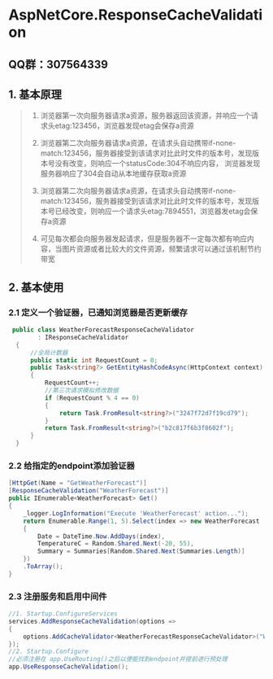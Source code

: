# AspNetCore.ResponseCacheValidation

## QQ群：307564339
## 1. 基本原理

> 1. 浏览器第一次向服务器请求a资源，服务器返回该资源，并响应一个请求头etag:123456，浏览器发现etag会保存a资源
>
> 2. 浏览器第二次向服务器请求a资源，在请求头自动携带if-none-match:123456，服务器接受到该请求对比此时文件的版本号，发现版本号没有改变，则响应一个statusCode:304不响应内容，
    浏览器发现服务器响应了304会自动从本地缓存获取a资源
>   
> 3. 浏览器第二次向服务器请求a资源，在请求头自动携带if-none-match:123456，服务器接受到该请求对比此时文件的版本号，发现版本号已经改变，则响应一个请求头etag:7894551，浏览器发etag会保存a资源
>
> 4. 可见每次都会向服务器发起请求，但是服务器不一定每次都有响应内容，当图片资源或者比较大的文件资源，频繁请求可以通过该机制节约带宽


## 2. 基本使用

### 2.1 定义一个验证器，已通知浏览器是否更新缓存

``` C#
 public class WeatherForecastResponseCacheValidator
        : IResponseCacheValidator
  {
      //全局计数器
      public static int RequestCount = 0;
      public Task<string?> GetEntityHashCodeAsync(HttpContext context)
      {
          RequestCount++;
          //第三次请求模拟修改数据
          if (RequestCount % 4 == 0)
          {
              return Task.FromResult<string?>("3247f72d7f19cd79");
          }
          return Task.FromResult<string?>("b2c817f6b3f8602f");
      }
  }
```
### 2.2 给指定的endpoint添加验证器

``` C#
[HttpGet(Name = "GetWeatherForecast")]
[ResponseCacheValidation("WeatherForecast")]
public IEnumerable<WeatherForecast> Get()
{
    _logger.LogInformation("Execute 'WeatherForecast' action...");
    return Enumerable.Range(1, 5).Select(index => new WeatherForecast
    {
        Date = DateTime.Now.AddDays(index),
        TemperatureC = Random.Shared.Next(-20, 55),
        Summary = Summaries[Random.Shared.Next(Summaries.Length)]
    })
    .ToArray();
}
```

### 2.3 注册服务和启用中间件

``` C#
//1. Startup.ConfigureServices
services.AddResponseCacheValidation(options => 
{
    options.AddCacheValidator<WeatherForecastResponseCacheValidator>("WeatherForecast");
});
//2. Startup.Configure
//必须注册在 app.UseRouting()之后以便能找到endpoint并提前进行预处理
app.UseResponseCacheValidation();
```
